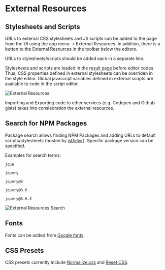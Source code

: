 # External Resources

## Stylesheets and Scripts

URLs to external CSS stylesheets and JS scripts can be added to the page from the UI using the app menu → External Resources. In addition, there is a button to the External Resources in the toolbar below the editors.

URLs to stylesheets/scripts should be added each in a separate line.

Stylesheets and scripts are loaded in the [result page](./result.md) before editor codes. Thus, CSS properties defined in external stylesheets can be overriden in the style editor. Global javascript variables defined in external scripts are available to code in the script editor.

![External Resources](/img/screenshots/external-resources.jpg)

Importing and Exporting code to other services (e.g. Codepen and Github gists) takes into consiedration the external resources.

## Search for NPM Packages

Package search allows finding NPM Packages and adding URLs to default scripts/stylesheets (hosted by [jsDelivr](https://www.jsdelivr.com/)). Specific package version can be specified.

Examples for search terms:

```
jque

jquery

jquery@3

jquery@3.6

jquery@3.6.3

```

![External Resources Search](/img/screenshots/external-resources-search.jpg)

## Fonts

Fonts can be added from [Google fonts](https://fonts.google.com/).

## CSS Presets

CSS presets currently include [Normalize.css](https://necolas.github.io/normalize.css/) and [Reset CSS](https://meyerweb.com/eric/tools/css/reset/).
